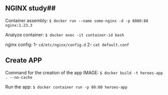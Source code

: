 ## NGINX study##

Container assembly:
`$ docker run --name some-nginx -d -p 8080:80 nginx:1.23.3`

Analyze container:
`$ docker exec -it container-id bash`

nginx config:
    1- `cd/etc/nginx/config.d`
    2- `cat default.conf `


## Create APP ##

Command for the creation of the app IMAGE:
`$ docker build -t heroes-app . --no-cache`

Run the app:
`$ docker container run -p 80:80 heroes-app`

